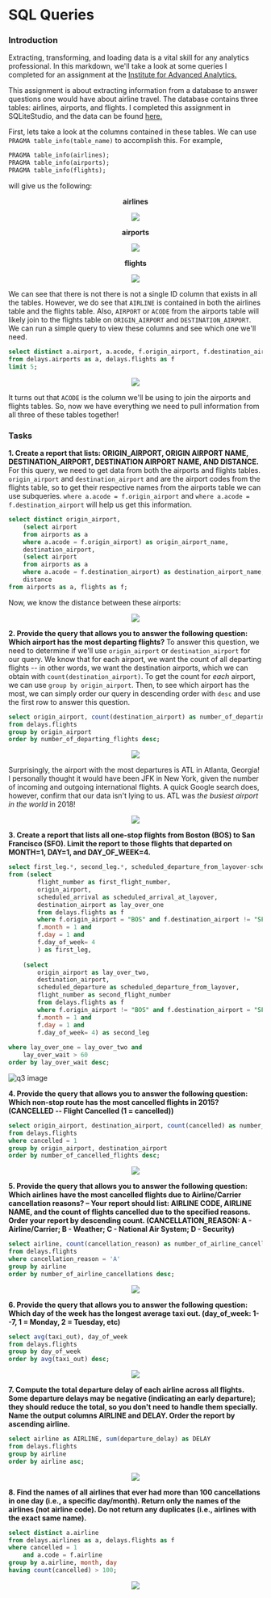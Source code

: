 # SQL Queries  
### Introduction  

Extracting, transforming, and loading data is a vital skill for any analytics professional. In this markdown, we'll take a look at some queries I completed for an assignment at the [Institute for Advanced Analytics.](https://analytics.ncsu.edu/)  

This assignment is about extracting information from a database to answer questions one would have about airline travel. The database contains three tables: airlines, airports, and flights. I completed this assignment in SQLiteStudio, and the data can be found [here.](https://www.kaggle.com/usdot/flight-delays#flights.csv)  

First, lets take a look at the columns contained in these tables. We can use `PRAGMA table_info(table_name)` to accomplish this. For example,  
```SQL
PRAGMA table_info(airlines);
PRAGMA table_info(airports);
PRAGMA table_info(flights);
```  
will give us the following:  

<p align="center"><strong>airlines</strong></p>
  
<p align="center">
  <img src="https://github.com/rjweis/sql-queries/blob/master/airlines_columns.PNG">  
</p>  
  
<p align="center"><strong>airports</strong></p>  
  
<p align="center">
  <img src="https://github.com/rjweis/sql-queries/blob/master/airports_columns.PNG">
</p>  
  
<p align="center"><strong>flights</strong></p>  
  
<p align="center">
  <img src="https://github.com/rjweis/sql-queries/blob/master/flights_columns.PNG">
</p>  
  
  
We can see that there is not there is not a single ID column that exists in all the tables. However, we do see that `AIRLINE` is contained in both the airlines table and the flights table. Also, `AIRPORT` or `ACODE` from the airports table will likely join to the flights table on `ORIGIN_AIRPORT` and `DESTINATION_AIRPORT`. We can run a simple query to view these columns and see which one we'll need. 
```SQL
select distinct a.airport, a.acode, f.origin_airport, f.destination_airport
from delays.airports as a, delays.flights as f
limit 5;
```  
<p align="center">
  <img src="https://github.com/rjweis/sql-queries/blob/master/q1_prep.PNG">
</p>  

It turns out that `ACODE` is the column we'll be using to join the airports and flights tables. So, now we have everything we need to pull information from all three of these tables together! 
   
### Tasks  
**1. Create a report that lists: ORIGIN_AIRPORT, ORIGIN AIRPORT NAME, DESTINATION_AIRPORT, DESTINATION AIRPORT NAME, AND DISTANCE.**    
For this query, we need to get data from both the airports and flights tables. `origin_airport` and `destination_airport` and are the airport codes from the flights table, so to get their respective names from the airports table we can use subqueries. `where a.acode = f.origin_airport` and `where a.acode = f.destination_airport` will help us get this information.  
```SQL
select distinct origin_airport, 
    (select airport
    from airports as a
    where a.acode = f.origin_airport) as origin_airport_name,
    destination_airport, 
    (select airport
    from airports as a
    where a.acode = f.destination_airport) as destination_airport_name,
    distance
from airports as a, flights as f;
```  
Now, we know the distance between these airports:  

<p align="center">
  <img src="https://github.com/rjweis/sql-queries/blob/master/q1.PNG">
</p>  

**2. Provide the query that allows you to answer the following question:  Which airport has the most departing flights?** 
To answer this question, we need to determine if we'll use `origin_airport` or `destination_airport` for our query. We know that for each airport, we want the count of all departing flights -- in other words, we want the destination airports, which we can obtain with `count(destination_airport)`. To get the count for *each* airport, we can use `group by origin_airport`. Then, to see which airport has the most, we can simply order our query in descending order with `desc` and use the first row to answer this question.  

```SQL
select origin_airport, count(destination_airport) as number_of_departing_flights
from delays.flights
group by origin_airport
order by number_of_departing_flights desc;
```  
  
<p align="center">
  <img src="https://github.com/rjweis/sql-queries/blob/master/q2.PNG">
</p>  

Surprisingly, the airport with the most departures is ATL in Atlanta, Georgia! I personally thought it would have been JFK in New York, given the number of incoming and outgoing international flights. A quick Google search does, however, confirm that our data isn't lying to us. ATL was *the busiest airport in the world* in 2018!   
  
<p align="center">
  <img src="https://github.com/rjweis/sql-queries/blob/master/atl.PNG">
</p> 
  
**3. Create a report that lists all one-stop flights from Boston (BOS) to San Francisco (SFO). Limit the report to those flights that departed on MONTH=1, DAY=1, and DAY_OF_WEEK=4.**  
```SQL
select first_leg.*, second_leg.*, scheduled_departure_from_layover-scheduled_arrival_at_layover as lay_over_wait
from (select 
        flight_number as first_flight_number, 
        origin_airport, 
        scheduled_arrival as scheduled_arrival_at_layover, 
        destination_airport as lay_over_one
        from delays.flights as f
        where f.origin_airport = "BOS" and f.destination_airport != "SFO" and
        f.month = 1 and
        f.day = 1 and 
        f.day_of_week= 4
        ) as first_leg,
        
    (select 
        origin_airport as lay_over_two, 
        destination_airport, 
        scheduled_departure as scheduled_departure_from_layover, 
        flight_number as second_flight_number
        from delays.flights as f
        where f.origin_airport != "BOS" and f.destination_airport = "SFO" and
        f.month = 1 and
        f.day = 1 and 
        f.day_of_week= 4) as second_leg
        
where lay_over_one = lay_over_two and 
    lay_over_wait > 60
order by lay_over_wait desc; 
```  
![q3 image](https://github.com/rjweis/sql-queries/blob/master/q3.PNG)

**4. Provide the query that allows you to answer the following question:  Which non-stop route has the most cancelled flights in 2015? (CANCELLED -- Flight Cancelled (1 = cancelled))**  
```SQL
select origin_airport, destination_airport, count(cancelled) as number_of_cancelled_flights
from delays.flights
where cancelled = 1
group by origin_airport, destination_airport
order by number_of_cancelled_flights desc;
```  
<p align="center">
  <img src="https://github.com/rjweis/sql-queries/blob/master/q4.PNG">
</p>  

**5. Provide the query that allows you to answer the following question:  Which airlines have the most cancelled flights due to Airline/Carrier cancellation reasons? – Your report should list: AIRLINE CODE, AIRLINE NAME, and the count of flights cancelled due to the specified reasons. Order your report by descending count. (CANCELLATION_REASON: A - Airline/Carrier; B - Weather; C - National Air System; D - Security)**  
```SQL
select airline, count(cancellation_reason) as number_of_airline_cancellations
from delays.flights
where cancellation_reason = 'A'
group by airline
order by number_of_airline_cancellations desc;
```  
<p align="center">
  <img src="https://github.com/rjweis/sql-queries/blob/master/q5.PNG">
</p>  

**6. Provide the query that allows you to answer the following question: Which day of the week has the longest average taxi out. (day_of_week: 1--7, 1 = Monday, 2 = Tuesday, etc)**  
```SQL
select avg(taxi_out), day_of_week
from delays.flights
group by day_of_week
order by avg(taxi_out) desc;
```  
<p align="center">
  <img src="https://github.com/rjweis/sql-queries/blob/master/q6.PNG">
</p>  

**7. Compute the total departure delay of each airline across all flights. Some departure delays may be negative (indicating an early departure); they should reduce the total, so you don't need to handle them specially. Name the output columns AIRLINE and DELAY. Order the report by ascending airline.**  
```SQL
select airline as AIRLINE, sum(departure_delay) as DELAY
from delays.flights
group by airline
order by airline asc;
```  
<p align="center">
  <img src="https://github.com/rjweis/sql-queries/blob/master/q7.PNG">
</p>  

**8. Find the names of all airlines that ever had more than 100 cancellations in one day (i.e., a specific day/month). Return only the names of the airlines (not airline code). Do not return any duplicates (i.e., airlines with the exact same name).**   
```SQL
select distinct a.airline
from delays.airlines as a, delays.flights as f 
where cancelled = 1
    and a.code = f.airline
group by a.airline, month, day
having count(cancelled) > 100;
```  
<p align="center">
  <img src="https://github.com/rjweis/sql-queries/blob/master/q8.PNG">
</p>  

